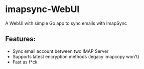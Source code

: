 # imapsync-WebUI
A WebUI with simple Go app to sync emails with ImapSync

## Features:
- Sync email account between two IMAP Server
- Supports latest encryption methods (legacy imapcopy won't)
- Fast as f*ck

